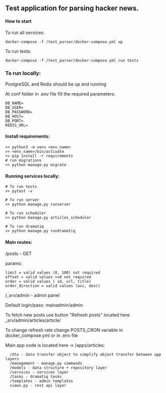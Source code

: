 ## Test application for parsing hacker news.

#### How to start

To run all services:

    docker-compose -f /test_parser/docker-compose.yml up
    
To run tests:
    
    docker-compose -f /test_parser/docker-compose.yml run tests

### To run locally:

PostgreSQL and Redis should be up and running

At conf folder in .env file fill the required parameters:
    
    DB_NAME=
    DB_USER=
    DB_PASSWORD=
    DB_HOST=
    DB_PORT=
    REDIS_URL=

#### Install requirements:

    >> python3 -m venv <env_name>
    >> <env_name>/bin/activate
    >> pip install -r requirements
    # run migrations
    >> python manage.py migrate

#### Running services locally:
       
    # To run tests
    >> pytest -v
    
    # To run server
    >> python manage.py runserver
    
    # To run scheduler
    >> python manage.py articles_scheduler  
    
    # To run dramatiq
    >> python manage.py rundramatiq

#### Main routes:

/posts - GET

params:

    limit = valid values (0, 100) not required
    offset = valid values >=0 not required
    order = valid values ( id, url, title)
    order_direction = valid values (asc, desc)

/_srv/admin - admin panel

Default login/pass: mainadmin/admin

To fetch new posts use button "Refresh posts" located here _srv/admin/articles/article/

To change refresh rate change POSTS_CRON variable in docker_compose.yml or in .env file

Main app code is located here -> /apps/articles:
    
      /dto - data transfer object to simplify object transfer between app layers
      /management - manage.py commands
      /models - data structure + repository layer
      /services - services layer
      /tasks - dramatiq tasks
      /templates - admin templates
      views.py - rest api layer

 
